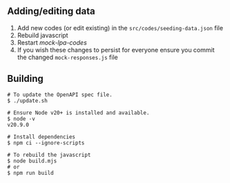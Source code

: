 ## Adding/editing data
1. Add new codes (or edit existing) in the `src/codes/seeding-data.json` file
2. Rebuild javascript
3. Restart _mock-lpa-codes_
4. If you wish these changes to persist for everyone ensure you commit the changed `mock-responses.js` file

## Building

```shell
# To update the OpenAPI spec file.
$ ./update.sh

# Ensure Node v20+ is installed and available.
$ node -v
v20.9.0

# Install dependencies
$ npm ci --ignore-scripts

# To rebuild the javascript
$ node build.mjs
# or
$ npm run build
```

